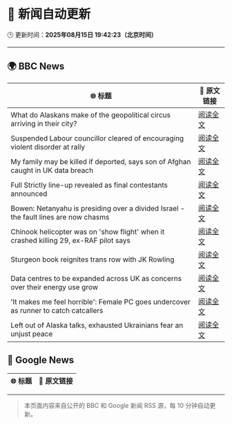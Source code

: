 # 🧠 新闻自动更新

🕒 更新时间：**2025年08月15日 19:42:23（北京时间）**

---

## 🌍 BBC News

| 🌐 标题 | 🔗 原文链接 |
|--------|-------------|
| What do Alaskans make of the geopolitical circus arriving in their city? | [阅读全文](https://www.bbc.com/news/articles/c7541g6d191o?at_medium=RSS&at_campaign=rss) |
| Suspended Labour councillor cleared of encouraging violent disorder at rally | [阅读全文](https://www.bbc.com/news/articles/cjeykklwn7vo?at_medium=RSS&at_campaign=rss) |
| My family may be killed if deported, says son of Afghan caught in UK data breach | [阅读全文](https://www.bbc.com/news/articles/c776zgj73lpo?at_medium=RSS&at_campaign=rss) |
| Full Strictly line-up revealed as final contestants announced | [阅读全文](https://www.bbc.com/news/articles/cly3318nrmpo?at_medium=RSS&at_campaign=rss) |
| Bowen: Netanyahu is presiding over a divided Israel - the fault lines are now chasms | [阅读全文](https://www.bbc.com/news/articles/c3r441zyw27o?at_medium=RSS&at_campaign=rss) |
| Chinook helicopter was on 'show flight' when it crashed killing 29, ex-RAF pilot says | [阅读全文](https://www.bbc.com/news/articles/c04rg3l3y64o?at_medium=RSS&at_campaign=rss) |
| Sturgeon book reignites trans row with JK Rowling | [阅读全文](https://www.bbc.com/news/articles/cd6n78z1d34o?at_medium=RSS&at_campaign=rss) |
| Data centres to be expanded across UK as concerns over their energy use grow | [阅读全文](https://www.bbc.com/news/articles/clyr9nx0jrzo?at_medium=RSS&at_campaign=rss) |
| 'It makes me feel horrible': Female PC goes undercover as runner to catch catcallers | [阅读全文](https://www.bbc.com/news/articles/cz0y8r141pxo?at_medium=RSS&at_campaign=rss) |
| Left out of Alaska talks, exhausted Ukrainians fear an unjust peace | [阅读全文](https://www.bbc.com/news/articles/cly7kl7e469o?at_medium=RSS&at_campaign=rss) |

## 📰 Google News

| 🌐 标题 | 🔗 原文链接 |
|--------|-------------|

---
> 本页面内容来自公开的 BBC 和 Google 新闻 RSS 源，每 10 分钟自动更新。